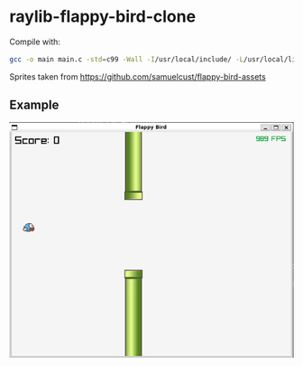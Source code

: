 # raylib-flappy-bird-clone

Compile with:

```bash
gcc -o main main.c -std=c99 -Wall -I/usr/local/include/ -L/usr/local/lib/libraylib.a -lraylib -lGL -lm -lpthread -ldl -lrt -lX11
```

Sprites taken from https://github.com/samuelcust/flappy-bird-assets

## Example

![In Game](images/game.png)
